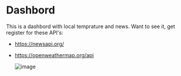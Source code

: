 # Dashbord

This is a dashbord with local temprature and news. Want to see it, get register for these API's: 
- https://newsapi.org/
- https://openweathermap.org/api

  ![image](https://github.com/EmreKadirTiren/dashbord/assets/77925614/a83ddbc7-5b4f-484d-82a0-b555b067106a)


